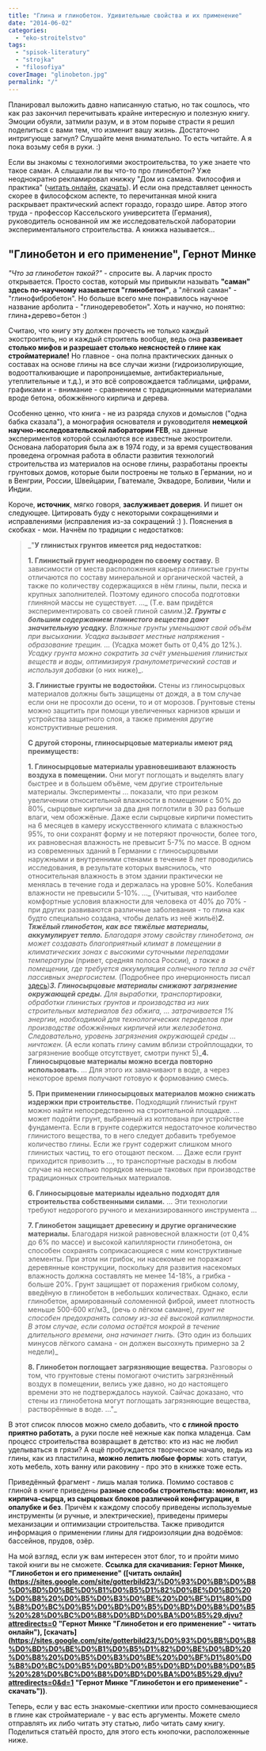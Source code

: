 ```yaml
---
title: "Глина и глинобетон. Удивительные свойства и их применение"
date: "2014-06-02"
categories: 
  - "eko-stroitelstvo"
tags: 
  - "spisok-literatury"
  - "strojka"
  - "filosofiya"
coverImage: "glinobeton.jpg"
permalink: "/"
---
```


Планировал выложить давно написанную статью, но так сошлось, что как раз закончил перечитывать крайне интересную и полезную книгу. Эмоции обуяли, затмили разум, и в этом порыве страсти я решил поделиться с вами тем, что изменит вашу жизнь. Достаточно интригующе загнул? Слушайте меня внимательно. То есть читайте. А я пока возьму себя в руки. :)

Если вы знакомы с технологиями экостроительства, то уже знаете что такое саман. А слышали ли вы что-то про глинобетон? Уже неоднократно рекламировал книжку "Дом из самана. Философия и практика" ([читать онлайн](https://docs.google.com/viewer?a=v&pid=sites&srcid=ZGVmYXVsdGRvbWFpbnxnb3R0ZXJiaWxkMjN8Z3g6N2FkNjhmNjc2ZjFmN2MyZQ "Дом из самана: Философия и практика - читать онлайн"), [скачать](https://sites.google.com/site/gotterbild23/%D0%94%D0%BE%D0%BC%20%D0%B8%D0%B7%20%D1%81%D0%B0%D0%BC%D0%B0%D0%BD%D0%B0.pdf?attredirects=0&d=1 "Дом из самана: Философия и практика - скачать")). И если она представляет ценность скорее в философском аспекте, то перечитанная мной книга раскрывает практический аспект гораздо, гораздо шире. Автор этого труда - профессор Кассельского университета (Германия), руководитель основанной им же исследовательской лаборатории экспериментального строительства. А книжка называется...

## "Глинобетон и его применение", Гернот Минке

_"Что за глинобетон такой?"_ - спросите вы. А ларчик просто открывается. Просто состав, который мы привыкли называть **"саман" здесь по-научному называется "глинобетон"**, а "лёгкий саман" - "глинофибробетон". Но больше всего мне понравилось научное название арболита - "глинодеревобетон". Хоть и научно, но понятно: глина+дерево=бетон :)

Считаю, что книгу эту должен прочесть не только каждый экостроитель, но и каждый строитель вообще, ведь она **развеивает столько мифов и разрешает столько неясностей о глине как стройматериале!** Но главное - она полна практических данных о составах на основе глины на все случаи жизни (гидроизолирующие, водоотталкивающие и паропроницаемые, антибактериальные, утеплительные и т.д.), и это всё сопровождается таблицами, цифрами, графиками и - внимание - сравнением с традиционными материалами вроде бетона, обожжённого кирпича и дерева.

Особенно ценно, что книга - не из разряда слухов и домыслов ("одна бабка сказала"), а монография основателя и руководителя **немецкой научно-исследовательской лаборатории FEB**, на данные экспериментов которой ссылаются все известные экостроители. Основана лаборатория была аж в 1974 году, и за время существования проведена огромная работа в области развития технологий строительства из материалов на основе глины, разработаны проекты грунтовых домов, которые были построены не только в Германии, но и в Венгрии, России, Швейцарии, Гватемале, Эквадоре, Боливии, Чили и Индии.

Короче, **источник**, мягко говоря, **заслуживает доверия**. И пишет он следующее. Цитировать буду с некоторыми сокращениями и исправлениями (исправления из-за сокращений :) ). Пояснения в скобках - мои. Начнём по традиции с недостатков:

> _"**У глинистых грунтов имеется ряд недостатков:**
> 
> **1\. Глинистый грунт неоднороден по своему составу.** В зависимости от места расположения карьера глинистые грунты отличаются по составу минеральной и органической частей, а также по количеству содержащихся в нём глины, пыли, песка и крупных заполнителей. Поэтому единого способа подготовки глиняной массы не существует. ..._ (Т.е. вам придётся экспериментировать со своей глиной самим.)_**2\. Грунты с большим содержанием глинистого вещества дают значительную усадку.** Влажные грунты уменьшают свой объём при высыхании. Усадка вызывает местные напряжения - образование трещин. ..._ (Усадка может быть от 0,4% до 12%.)_. Усадку грунта можно сократить за счёт уменьшения глинистых веществ и воды, оптимизируя гранулометрический состав и используя добавки_ (о них ниже)_.
> 
> **3\. Глинистые грунты не водостойки.** Стены из глиносырцовых материалов должны быть защищены от дождя, а в том случае если они не просохли до осени, то и от морозов. Грунтовые стены можно защитить при помощи увеличенных карнизов крыши и устройства защитного слоя, а также применяя другие конструктивные решения.
> 
> **С другой стороны, глиносырцовые материалы имеют ряд преимуществ:**
> 
> **1\. Глиносырцовые материалы уравновешивают влажность воздуха в помещении.** Они могут поглощать и выделять влагу быстрее и в большем объёме, чем другие строительные материалы. Эксперименты ... показали, что при резком увеличении относительной влажности в помещении с 50% до 80%, сырцовые кирпичи за два дня поглотили в 30 раз больше влаги, чем обожжёные. Даже если сырцовые кирпичи поместить на 6 месяцев в камеру искусственного климата с влажностью 95%, то они сохранят форму и не потеряют прочности, более того, их равновесная влажность не превысит 5-7% по массе. В одном из современных зданий в Германии с глиносырцовыми наружными и внутренними стенами в течение 8 лет проводились исследования, в результате которых выяснилось, что относительная влажность в этом здании практически не менялась в течение года и держалась на уровне 50%. Колебания влажности не превысили 5-10%. ..._ (Учитывая, что наиболее комфортные условия влажности для человека от 40% до 70% - при других развиваются различные заболевания - то глина как будто специально создана, чтобы делать из неё жильё)_**2\. Тяжёлый глинобетон, как все тяжёлые материалы, аккумулирует тепло.** Благодаря этому свойству глинобетона, он может создавать благоприятный климат в помещении в климатических зонах с высокими суточными перепадами температуры_ (привет, средняя полоса России)_, а также в помещении, где требуется аккумуляция солнечного тепла за счёт пассивных энергосистем._ (Подробнее про инерционность писал [здесь](http://svobodaiznutri.ru/inercionnye-i-bezinercionnye-doma/ "Инерционные и безинерционные дома"))_**3\. Глиносырцовые материалы снижают загрязнение окружающей среды.** Для выработки, транспортировки, обработки глинистых грунтов и производства из них строительных материалов без обжига, ... затрачивается 1% энергии, наобходимой для технологических переделов при производстве обожжённых кирпичей или железобетона. Следовательно, уровень загрязнения окружающей среды ... ничтожен._ (А если копать глину самим вблизи стройплощадки, то загрязнение вообще отсутствует, смотри пункт 5)_**4\. Глиносырцовые материалы можно всегда повторно использовать.** ... Для этого их замачивают в воде, а через некоторое время получают готовую к формованию смесь.
> 
> **5\. При применении глиносырцовых материалов можно снижать издержки при строительстве.** Подходящий глинистый грунт можно найти непосредственно на строительной площадке. ... может подойти грунт, выбранный из котлована при устройстве фундамента. Если в грунте содержится недостаточное количество глинистого вещества, то в него следует добавить требуемое количество глины. Если же грунт содержит слишком много глинистых частиц, то его отощают песком. ... Даже если грунт приходится привозить ..., то транспортные расходы в любом случае на несколько порядков меньше таковых при производстве традиционных строительных материалов.
> 
> **6\. Глиносырцовые материалы идеально подходят для строительства собственными силами.** ... Эти технологии требуют недорогого ручного и механизированного инструмента ...
> 
> **7\. Глинобетон защищает древесину и другие органические материалы.** Благодаря низкой равновесной влажности (от 0,4% до 6% по массе) и высокой капиллярности глинобетона, он способен сохранять соприкасающиеся с ним конструктивные элементы. При этом ни грибок, ни насекомые не поражают деревянные конструкции, поскольку для развития насекомых влажность должна составлять не менее 14-18%, а грибка - больше 20%. Грунт защищает от поражения грибком солому, введёную в глинобетон в небольших количествах. Однако, если глинобетон, армированный соломенной фиброй, имеет плотность меньше 500-600 кг/м3_ (речь о лёгком самане)_, грунт не способен предохранять солому из-за её высокой капиллярности. В этом случае, если солома остаётся мокрой в течение длительного времени, она начинает гнить._ (Это один из больших минусов лёгкого самана - он должен высохнуть примерно за 2 недели)_
> 
> **8\. Глинобетон поглощает загрязняющие вещества.** Разговоры о том, что грунтовые стены помогают очистить загрязнённый воздух в помещении, велись уже давно, но до настоящего времени это не подтверждалось наукой. Сайчас доказано, что стены из глинобетона могут поглощать загрязняющие вещества, растворённые в воде. ..."_

В этот список плюсов можно смело добавить, что **с глиной просто приятно работать**, а руки после неё нежные как попка младенца. Сам процесс строительства возвращает в детство: кто из нас не любил уделываться в грязи? А ещё пробуждается творческое начало, ведь из глины, как из пластилина, **можно лепить любые формы**: хоть статуи, хоть мебель, хоть ванну или раковину - про это в книжке тоже есть.

Приведённый фрагмент - лишь малая толика. Помимо составов с глиной в книге приведены **разные способы строительства: монолит, из кирпича-сырца, из сырцовых блоков различной конфигурации, в опалубке и без**. Причём к каждому способу приведены используемые инструменты (и ручные, и электрические), приведены примеры механизации и оптимизации строительства. Также приводится информация о применении глины для гидроизоляции дна водоёмов: бассейнов, прудов, озёр.

На мой взгляд, если уж вам интересен этот блог, то и пройти мимо такой книги вы не сможете. **Ссылка для скачивания: Гернот Минке, "Глинобетон и его применение" ([читать онлайн](https://sites.google.com/site/gotterbild23/%D0%93%D0%BB%D0%B8%D0%BD%D0%BE%D0%B1%D0%B5%D1%82%D0%BE%D0%BD%20%D0%B8%20%D0%B5%D0%B3%D0%BE%20%D0%BF%D1%80%D0%B8%D0%BC%D0%B5%D0%BD%D0%B5%D0%BD%D0%B8%D0%B5%20%28%D0%BC%D0%B8%D0%BD%D0%BA%D0%B5%29.djvu?attredirects=0 "Гернот Минке "Глинобетон и его применение" - читать онлайн"), [скачать](https://sites.google.com/site/gotterbild23/%D0%93%D0%BB%D0%B8%D0%BD%D0%BE%D0%B1%D0%B5%D1%82%D0%BE%D0%BD%20%D0%B8%20%D0%B5%D0%B3%D0%BE%20%D0%BF%D1%80%D0%B8%D0%BC%D0%B5%D0%BD%D0%B5%D0%BD%D0%B8%D0%B5%20%28%D0%BC%D0%B8%D0%BD%D0%BA%D0%B5%29.djvu?attredirects=0&d=1 "Гернот Минке "Глинобетон и его применение" - скачать"))**.

Теперь, если у вас есть знакомые-скептики или просто сомневающиеся в глине как стройматериале - у вас есть аргументы. Можете смело отправлять их либо читать эту статью, либо читать саму книгу. Поделиться статьёй просто, для этого есть кнопочки, расположенные ниже.
